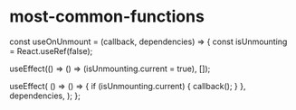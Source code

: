 # most-common-functions

const useOnUnmount = (callback, dependencies) => {
  const isUnmounting = React.useRef(false);

  useEffect(() => () => (isUnmounting.current = true), []);

  useEffect(
    () => () => {
      if (isUnmounting.current) {
        callback();
      }
    },
    dependencies,
  );
};
